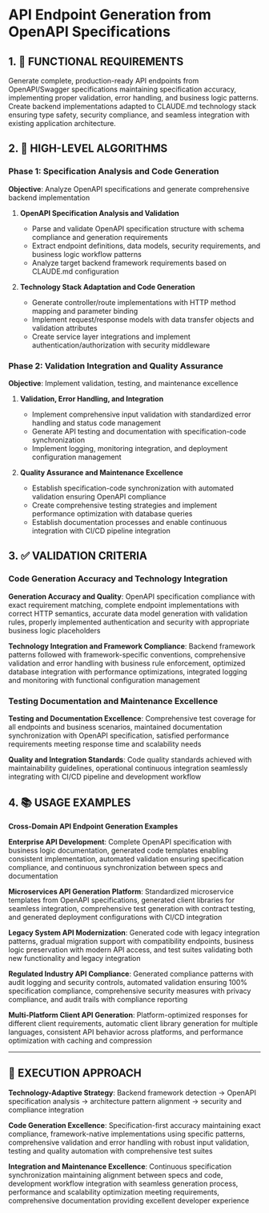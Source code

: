 # API Endpoint Generation from OpenAPI Specifications

## 1. 🎯 FUNCTIONAL REQUIREMENTS

Generate complete, production-ready API endpoints from OpenAPI/Swagger specifications maintaining specification accuracy, implementing proper validation, error handling, and business logic patterns. Create backend implementations adapted to CLAUDE.md technology stack ensuring type safety, security compliance, and seamless integration with existing application architecture.

## 2. 🔄 HIGH-LEVEL ALGORITHMS

### Phase 1: Specification Analysis and Code Generation
**Objective**: Analyze OpenAPI specifications and generate comprehensive backend implementation

1. **OpenAPI Specification Analysis and Validation**
   - Parse and validate OpenAPI specification structure with schema compliance and generation requirements
   - Extract endpoint definitions, data models, security requirements, and business logic workflow patterns
   - Analyze target backend framework requirements based on CLAUDE.md configuration

2. **Technology Stack Adaptation and Code Generation**
   - Generate controller/route implementations with HTTP method mapping and parameter binding
   - Implement request/response models with data transfer objects and validation attributes
   - Create service layer integrations and implement authentication/authorization with security middleware

### Phase 2: Validation Integration and Quality Assurance
**Objective**: Implement validation, testing, and maintenance excellence

1. **Validation, Error Handling, and Integration**
   - Implement comprehensive input validation with standardized error handling and status code management
   - Generate API testing and documentation with specification-code synchronization
   - Implement logging, monitoring integration, and deployment configuration management

2. **Quality Assurance and Maintenance Excellence**
   - Establish specification-code synchronization with automated validation ensuring OpenAPI compliance
   - Create comprehensive testing strategies and implement performance optimization with database queries
   - Establish documentation processes and enable continuous integration with CI/CD pipeline integration

## 3. ✅ VALIDATION CRITERIA

### Code Generation Accuracy and Technology Integration
**Generation Accuracy and Quality**: OpenAPI specification compliance with exact requirement matching, complete endpoint implementations with correct HTTP semantics, accurate data model generation with validation rules, properly implemented authentication and security with appropriate business logic placeholders

**Technology Integration and Framework Compliance**: Backend framework patterns followed with framework-specific conventions, comprehensive validation and error handling with business rule enforcement, optimized database integration with performance optimizations, integrated logging and monitoring with functional configuration management

### Testing Documentation and Maintenance Excellence
**Testing and Documentation Excellence**: Comprehensive test coverage for all endpoints and business scenarios, maintained documentation synchronization with OpenAPI specification, satisfied performance requirements meeting response time and scalability needs

**Quality and Integration Standards**: Code quality standards achieved with maintainability guidelines, operational continuous integration seamlessly integrating with CI/CD pipeline and development workflow

## 4. 📚 USAGE EXAMPLES

**Cross-Domain API Endpoint Generation Examples**

**Enterprise API Development**: Complete OpenAPI specification with business logic documentation, generated code templates enabling consistent implementation, automated validation ensuring specification compliance, and continuous synchronization between specs and documentation

**Microservices API Generation Platform**: Standardized microservice templates from OpenAPI specifications, generated client libraries for seamless integration, comprehensive test generation with contract testing, and generated deployment configurations with CI/CD integration

**Legacy System API Modernization**: Generated code with legacy integration patterns, gradual migration support with compatibility endpoints, business logic preservation with modern API access, and test suites validating both new functionality and legacy integration

**Regulated Industry API Compliance**: Generated compliance patterns with audit logging and security controls, automated validation ensuring 100% specification compliance, comprehensive security measures with privacy compliance, and audit trails with compliance reporting

**Multi-Platform Client API Generation**: Platform-optimized responses for different client requirements, automatic client library generation for multiple languages, consistent API behavior across platforms, and performance optimization with caching and compression

---

## 🎯 EXECUTION APPROACH

**Technology-Adaptive Strategy**: Backend framework detection → OpenAPI specification analysis → architecture pattern alignment → security and compliance integration

**Code Generation Excellence**: Specification-first accuracy maintaining exact compliance, framework-native implementations using specific patterns, comprehensive validation and error handling with robust input validation, testing and quality automation with comprehensive test suites

**Integration and Maintenance Excellence**: Continuous specification synchronization maintaining alignment between specs and code, development workflow integration with seamless generation process, performance and scalability optimization meeting requirements, comprehensive documentation providing excellent developer experience